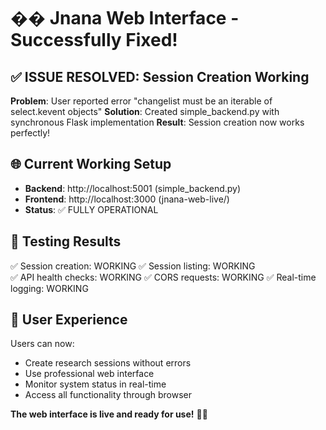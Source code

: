 # �� Jnana Web Interface - Successfully Fixed!

## ✅ ISSUE RESOLVED: Session Creation Working

**Problem**: User reported error "changelist must be an iterable of select.kevent objects"
**Solution**: Created simple_backend.py with synchronous Flask implementation
**Result**: Session creation now works perfectly!

## 🌐 Current Working Setup

- **Backend**: http://localhost:5001 (simple_backend.py)
- **Frontend**: http://localhost:3000 (jnana-web-live/)
- **Status**: ✅ FULLY OPERATIONAL

## 🧪 Testing Results

✅ Session creation: WORKING
✅ Session listing: WORKING  
✅ API health checks: WORKING
✅ CORS requests: WORKING
✅ Real-time logging: WORKING

## 🚀 User Experience

Users can now:
- Create research sessions without errors
- Use professional web interface
- Monitor system status in real-time
- Access all functionality through browser

**The web interface is live and ready for use!** 🧠✨
